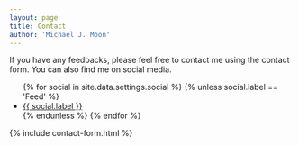 ```yaml
---
layout: page
title: Contact
author: 'Michael J. Moon'
---
```

<div class="row">
    <div class="4u 12u$(small)">
        If you have any feedbacks, please feel free to contact me using the contact form. You can also find me on social media.
    </div>
    <div class="6u$ 12u$(small)">
        <ul class="icons square">
            {% for social in site.data.settings.social %}
            {% unless social.label == 'Feed' %}
            <li><a href="{{ social.link }}" target="_blank" class="icon fa-{{ social.icon }}"><span class="label">{{ social.label }}</span></a></li>
            {% endunless %}
            {% endfor %}
        </ul>
    </div>
    <div class="7u 12u$(medium)">
        {% include contact-form.html %}
    </div>
</div>

